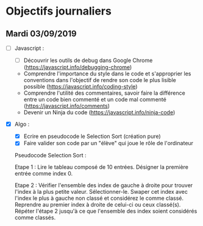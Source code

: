 # Objectifs journaliers

## Mardi 03/09/2019

- [ ] Javascript :

  - [ ] Découvrir les outils de debug dans Google Chrome (https://javascript.info/debugging-chrome)
  - Comprendre l'importance du style dans le code et s'approprier les conventions dans l'objectif de rendre son code le plus lisible possible (https://javascript.info/coding-style)
  - Comprendre l'utilité des commentaires, savoir faire la différence entre un code bien commenté et un code mal commenté (https://javascript.info/comments)
  - Devenir un Ninja du code (https://javascript.info/ninja-code)

- [x] Algo :

  - [x] Ecrire en pseudocode le Selection Sort (création pure)
  - [x] Faire valider son code par un "élève" qui joue le rôle de l'ordinateur

  Pseudocode Selection Sort :

  Etape 1 :
  Lire le tableau composé de 10 entrées.
  Désigner la première entrée comme index 0.

  Etape 2 :
  Vérifier l'ensemble des index de gauche à droite pour trouver l'index à la plus petite valeur.
  Sélectionner-le.
  Swaper cet index avec l'index le plus à gauche non classé et considérez le comme classé.
  Reprendre au premier index à droite de celui-ci ou ceux classé(s).
  Répéter l'étape 2 jusqu'à ce que l'ensemble des index soient considérés comme classés.
